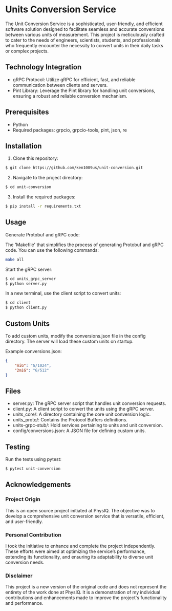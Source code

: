 # Units Conversion Service

The Unit Conversion Service is a sophisticated, user-friendly, and efficient software solution designed to facilitate seamless and accurate conversions between various units of measurement. This project is meticulously crafted to cater to the needs of engineers, scientists, students, and professionals who frequently encounter the necessity to convert units in their daily tasks or complex projects.

## Technology Integration

- gRPC Protocol: Utilize gRPC for efficient, fast, and reliable communication between clients and servers.
- Pint Library: Leverage the Pint library for handling unit conversions, ensuring a robust and reliable conversion mechanism.

## Prerequisites
- Python
- Required packages: grpcio, grpcio-tools, pint, json, re

## Installation

1. Clone this repository:
```bash
$ git clone https://github.com/ken1009us/unit-conversion.git
```

2. Navigate to the project directory:

```bash
$ cd unit-conversion
```

3. Install the required packages:
```bash
$ pip install -r requirements.txt
```

## Usage

Generate Protobuf and gRPC code:

The 'Makefile' that simplifies the process of generating Protobuf and gRPC code. You can use the following commands:

```bash
make all
```

Start the gRPC server:

```bash
$ cd units_grpc_server
$ python server.py
```

In a new terminal, use the client script to convert units:

```bash
$ cd client
$ python client.py
```

## Custom Units

To add custom units, modify the conversions.json file in the config directory. The server will load these custom units on startup.

Example conversions.json:

```json
{
    "miG": "G/1024",
    "2miG": "G/512"
}
```

## Files

- server.py: The gRPC server script that handles unit conversion requests.
- client.py: A client script to convert the units using the gRPC server.
- units_core/: A directory containing the core unit conversion logic.
- units_proto/: Contains the Protocol Buffers definitions.
- units-grpc-stub/: Hold services pertaining to units and unit conversion.
- config/conversions.json: A JSON file for defining custom units.

## Testing

Run the tests using pytest:

```bash
$ pytest unit-conversion
```

## Acknowledgements

### Project Origin

This is an open source project initiated at PhysIQ. The objective was to develop a comprehensive unit conversion service that is versatile, efficient, and user-friendly.

### Personal Contribution
I took the initiative to enhance and complete the project independently. These efforts were aimed at optimizing the service’s performance, extending its functionality, and ensuring its adaptability to diverse unit conversion needs.

### Disclaimer
This project is a new version of the original code and does not represent the entirety of the work done at PhysIQ. It is a demonstration of my individual contributions and enhancements made to improve the project's functionality and performance.